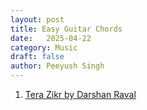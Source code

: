 ```yaml
---
layout: post
title: Easy Guitar Chords
date:	2025-04-22
category: Music
draft: false
author: Peeyush Singh
---
```




1. [Tera Zikr by Darshan Raval](https://tabs.ultimate-guitar.com/tab/darshan-raval/tera-zikr-chords-2331659)


